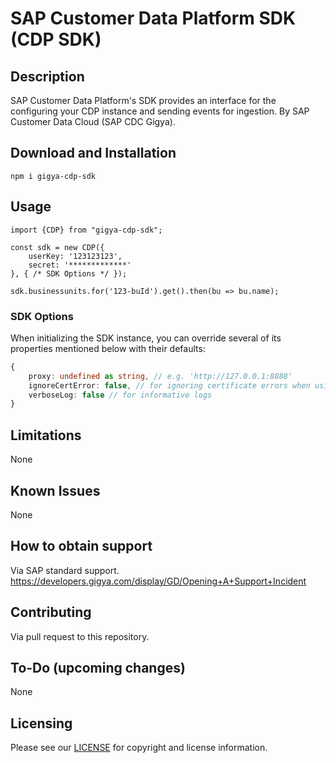 # SAP Customer Data Platform SDK (CDP SDK)
## Description
SAP Customer Data Platform's SDK provides an interface for the configuring your CDP instance and sending events for ingestion.
By SAP Customer Data Cloud (SAP CDC Gigya).

## Download and Installation
```
npm i gigya-cdp-sdk
```

## Usage
```
import {CDP} from "gigya-cdp-sdk";

const sdk = new CDP({
    userKey: '123123123',
    secret: '*************'
}, { /* SDK Options */ });

sdk.businessunits.for('123-buId').get().then(bu => bu.name);
```

### SDK Options
When initializing the SDK instance, you can override several of its properties mentioned below with their defaults:
```typescript
{
    proxy: undefined as string, // e.g. 'http://127.0.0.1:8888'
    ignoreCertError: false, // for ignoring certificate errors when using a proxy
    verboseLog: false // for informative logs
}
```

## Limitations
None

## Known Issues
None

## How to obtain support
Via SAP standard support.
https://developers.gigya.com/display/GD/Opening+A+Support+Incident

## Contributing
Via pull request to this repository.

## To-Do (upcoming changes)
None

## Licensing
Please see our [LICENSE](https://github.com/SAP/gigya-cdp-js-sdk/blob/main/LICENSES/Apache-2.0.txt) for copyright and license information.
